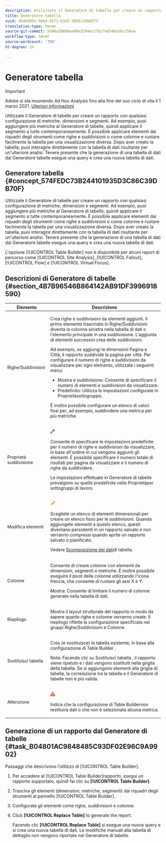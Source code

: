 ```yaml
---
description: Utilizzate il Generatore di tabelle per creare un rapporto con qualsiasi configurazione di metriche, dimensioni e segmenti. Ad esempio, puoi aggiungere più metriche al Generatore di tabelle, quindi applicare il segmento a tutte contemporaneamente. È possibile applicare elementi dai riquadri degli strumenti come righe e suddivisioni o come colonne e ruotare facilmente la tabella per una visualizzazione diversa. Dopo aver creato la tabella, puoi interagire direttamente con la tabella di dati risultante per un'ulteriore analisi. Tenere presente che la generazione di una tabella di dati dal Generatore tabelle esegue una query e crea una nuova tabella di dati.
title: Generatore tabella
uuid: d5dbd05e-9ebd-4571-b3a5-3856c28b65f3
translation-type: tm+mt
source-git-commit: 5d96a2868bee48e2294ec2fb27e0340a3bcc50ae
workflow-type: tm+mt
source-wordcount: '759'
ht-degree: 2%

---
```



# Generatore tabella

>[!IMPORTANT]
>
> Adobe si sta muovendo  Ad Hoc Analysis fino alla fine del suo ciclo di vita il 1 marzo 2021. [Ulteriori informazioni](https://adobe.ly/discoverworkspace)

Utilizzate il Generatore di tabelle per creare un rapporto con qualsiasi configurazione di metriche, dimensioni e segmenti. Ad esempio, puoi aggiungere più metriche al Generatore di tabelle, quindi applicare il segmento a tutte contemporaneamente. È possibile applicare elementi dai riquadri degli strumenti come righe e suddivisioni o come colonne e ruotare facilmente la tabella per una visualizzazione diversa. Dopo aver creato la tabella, puoi interagire direttamente con la tabella di dati risultante per un&#39;ulteriore analisi. Tenere presente che la generazione di una tabella di dati dal Generatore tabelle esegue una query e crea una nuova tabella di dati.

## Generatore tabella {#concept_574FEDC73B244101935D3C86C39DB70F}

Utilizzate il Generatore di tabelle per creare un rapporto con qualsiasi configurazione di metriche, dimensioni e segmenti. Ad esempio, puoi aggiungere più metriche al Generatore di tabelle, quindi applicare il segmento a tutte contemporaneamente. È possibile applicare elementi dai riquadri degli strumenti come righe e suddivisioni o come colonne e ruotare facilmente la tabella per una visualizzazione diversa. Dopo aver creato la tabella, puoi interagire direttamente con la tabella di dati risultante per un&#39;ulteriore analisi. Tenere presente che la generazione di una tabella di dati dal Generatore tabelle esegue una query e crea una nuova tabella di dati.

L&#39;opzione [!UICONTROL Table Builder] non è disponibile per alcuni report di percorso come [!UICONTROL Site Analysis], [!UICONTROL Fallout], [!UICONTROL Flow] e [!UICONTROL Virtual Focus].

## Descrizioni di Generatore di tabelle {#section_4B7B96546B864142AB91DF3996918590}

<table id="table_C11D78E62DEF48A78B50EFB8669817BC"> 
 <thead> 
  <tr> 
   <th colname="col1" class="entry"> Elemento </th> 
   <th colname="col2" class="entry"> Descrizione </th> 
  </tr> 
 </thead>
 <tbody> 
  <tr> 
   <td colname="col1"> <span class="wintitle"> Righe/Suddivisioni</span> </td> 
   <td colname="col2"> <p>Crea righe e suddivisioni da elementi aggiunti. Il primo elemento trascinato in <span class="wintitle"> Righe/Suddivisioni</span> diventa la colonna sinistra nella tabella di dati o l'elemento principale in una suddivisione. L'aggiunta di elementi successivi crea delle suddivisioni. </p> <p>Ad esempio, se aggiungi le dimensioni Pagina e Città, il rapporto suddivide la pagina per città. Per configurare il numero di righe e suddivisioni da visualizzare per ogni elemento, utilizzate i seguenti menu: </p> 
    <ul id="ul_702F215DFB814398B8F1879EDFEC103F"> 
     <li id="li_95C4DF2B33524C94BBD2E07397393300"> <span class="uicontrol"> Mostra</span> e <span class="uicontrol"> suddivisione</span>: Consente di specificare il numero di elementi e suddivisioni da visualizzare. </li> 
     <li id="li_D594C7F31A094D1EA1A070B80794E006"> <span class="uicontrol"> Predefinito</span>: Utilizza le impostazioni configurate in <span class="wintitle"> Proprietà</span>sottogruppo. </li> 
    </ul> <p>È inoltre possibile configurare un elenco di valori fissi per, ad esempio, suddividere una metrica per più metriche. </p> </td> 
  </tr> 
  <tr> 
   <td colname="col1"> <span class="wintitle"> Proprietà suddivisione</span> </td> 
   <td colname="col2"> <p><img placement="inline"  src="assets/Settings_Illustrative.png" id="image_C46860621CF94E88AF592B8660F28E57"> </img> </p> <p>Consente di specificare le impostazioni predefinite per il numero di righe e suddivisioni da visualizzare, in base all'ordine in cui vengono aggiunti gli elementi. È possibile specificare il numero totale di risultati per pagina da visualizzare e il numero di righe da suddividere. </p> <p>Le impostazioni effettuate in Generatore <span class="wintitle"> di</span> tabelle prevalgono su quelle predefinite nelle <span class="wintitle"> Proprietà</span>per sottogruppi di lavoro. </p> </td> 
  </tr> 
  <tr> 
   <td colname="col1"> <span class="wintitle"> Modifica elementi</span> </td> 
   <td colname="col2"> <p><img  src="assets/Edit_Buttcon.png" id="image_E44BCC4B0BFF453D8564047E3DA2501A"> </img> </p> <p>Scegliete un elenco di elementi dimensionali per creare un elenco fisso per le suddivisioni. Quando aggiungete elementi a questo elenco, questi diventano persistenti in un rapporto salvato e non verranno compressi quando aprite un rapporto salvato o pianificato. </p> <p>Vedere <a href="/help/analyze/ad-hoc-analysis/c-reports-configure.md#task_29BEE0AF09DA4625B9B44BAB77D7C841"  > Scomposizione dei dati</a>di tabella. </p> </td> 
  </tr> 
  <tr> 
   <td colname="col1"> <span class="wintitle"> Colonne</span> </td> 
   <td colname="col2"> <p>Consente di creare colonne con elementi da dimensioni, segmenti e metriche. È inoltre possibile eseguire il pivot delle colonne utilizzando l'icona freccia, che consente di ruotare gli assi X e Y. </p> <p> <span class="uicontrol"> Mostra</span>: Consente di limitare il numero di colonne generate nella tabella di dati. </p> </td> 
  </tr> 
  <tr> 
   <td colname="col1"> <span class="wintitle"> Riepilogo</span> </td> 
   <td colname="col2"> <p>Mostra il layout strutturale del rapporto in modo da sapere quante righe e colonne verranno create. Il riepilogo riflette la configurazione specificata nei gruppi <span class="uicontrol"> Righe/Suddivisioni</span> e <span class="uicontrol"> Colonne</span> . </p> </td> 
  </tr> 
  <tr> 
   <td colname="col1"> <span class="wintitle"> Sostituisci tabella</span> </td> 
   <td colname="col2"> <p>Crea (e sostituisce) la tabella esistente, in base alla configurazione di <span class="wintitle"> Table Builder</span> . </p> <p>Nota: Facendo clic su <span class="uicontrol"> Sostituisci tabella</span> , il rapporto viene ripetuto e i dati vengono sostituiti nella griglia della tabella. Se si aggiungono elementi alla griglia di tabella, la correlazione tra la tabella e il Generatore <span class="wintitle"> di</span> tabelle non è più valida. </p> </td> 
  </tr> 
  <tr> 
   <td colname="col1"> Attenzione </td> 
   <td colname="col2"> <p><img id="image_619E1068C6084D41853DA3DD6B85DFC9"  src="assets/AlertRed_Illustrative.png" placement="inline" /> </p> <p>Indica che la configurazione di <span class="wintitle"> Table Builder</span>non restituirà dati o che non è selezionata alcuna metrica. </p> </td> 
  </tr> 
 </tbody> 
</table>

## Generazione di un rapporto dal Generatore di tabelle {#task_B04801AC9848485C93DF02E96C9A9902}

Passaggi che descrivono l’utilizzo di [!UICONTROL Table Builder].

<!-- 

t_table_builder.xml

 -->

1. Per accedere al [!UICONTROL Table Builder]rapporto, esegui un rapporto supportato, quindi fai clic su **[!UICONTROL Table Builder]**.
1. Trascina gli elementi (dimensioni, metriche, segmenti) dai riquadri degli strumenti al pannello [!UICONTROL Table Builder].
1. Configurate gli elementi come righe, suddivisioni e colonne.
1. Click **[!UICONTROL Replace Table]** to generate the report.

   Facendo clic **[!UICONTROL Replace Table]** si esegue una nuova query e si crea una nuova tabella di dati. Le modifiche manuali alla tabella di dettaglio non vengono riportate nel Generatore di tabelle.

